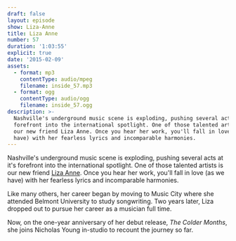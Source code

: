 ```yaml
---
draft: false
layout: episode
show: Liza-Anne
title: Liza Anne
number: 57
duration: '1:03:55'
explicit: true
date: '2015-02-09'
assets:
  - format: mp3
    contentType: audio/mpeg
    filename: inside_57.mp3
  - format: ogg
    contentType: audio/ogg
    filename: inside_57.ogg
description: >-
  Nashville's underground music scene is exploding, pushing several acts at it's
  forefront into the international spotlight. One of those talented artists is
  our new friend Liza Anne. Once you hear her work, you'll fall in love (as we
  have) with her fearless lyrics and incomparable harmonies.
---
```

Nashville's underground music scene is exploding, pushing several acts at it's forefront into the international spotlight. One of those talented artists is our new friend [Liza Anne](http://lizaannemusic.com). Once you hear her work, you'll fall in love (as we have) with her fearless lyrics and incomparable harmonies.

Like many others, her career began by moving to Music City where she attended Belmont University to study songwriting. Two years later, Liza dropped out to pursue her career as a musician full time.

Now, on the one-year anniversary of her debut release, *The Colder Months*, she joins Nicholas Young in-studio to recount the journey so far.